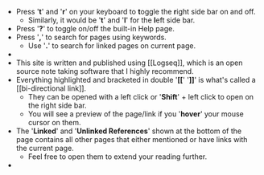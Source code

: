 - Press '**t**' and '**r**' on your keyboard to **t**oggle the **r**ight side bar on and off.
	- Similarly, it would be '**t**' and '**l**' for the **l**eft side bar.
- Press '**?**' to toggle on/off the built-in Help page.
- Press '**,**' to search for pages using keywords.
	- Use '**.**' to search for linked pages on current page.
-
- This site is written and published using [[Logseq]], which is an open source note taking software that I highly recommend.
- Everything highlighted and bracketed in double '**[[**' '**]]**' is what's called a [[bi-directional link]].
	- They can be opened with a left click or '**Shift**' + left click to open on the right side bar.
	- You will see a preview of the page/link if you '**hover**' your mouse cursor on them.
- The '**Linked**' and '**Unlinked References**' shown at the bottom of the page contains all other pages that either mentioned or have links with the current page.
	- Feel free to open them to extend your reading further.
-